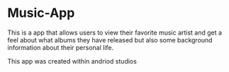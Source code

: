 # Music-App
This is a app that allows users to view their favorite music artist and get a feel about what albums they have released but also some background information about their personal life.

This app was created within andriod studios
